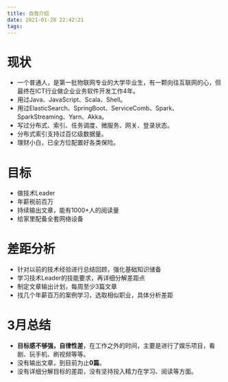 ```yaml
---
title: 自我介绍
date: 2021-01-28 22:42:21
tags:
---
```


# 现状

  * 一个普通人，是第一批物联网专业的大学毕业生，有一颗向往互联网的心，但最终在ICT行业做企业业务软件开发工作4年。
  * 用过Java、JavaScript、Scala、Shell。
  * 用过ElasticSearch、SpringBoot、ServiceComb、Spark、SparkStreaming、Yarn、Akka。
  * 写过分布式、索引、任务调度、微服务、网关、登录状态。
  * 分布式索引支持过百亿级数据量。
  * 理财小白，已全方位配置好各类保险。

# 目标
  * 做技术Leader
  * 年薪税前百万
  * 持续输出文章，能有1000+人的阅读量
  * 给家里配备全套网络设备

# 差距分析
  * 针对以前的技术经验进行总结回顾，强化基础知识储备
  * 学习技术Leader的技能要求，再详细分解差距点
  * 制定文章输出计划，每周至少3篇文章
  * 找几个年薪百万的案例学习，选取相似职业，具体分析差距



# 3月总结

* **目标感不够强，自律性差**，在工作之外的时间，主要是进行了娱乐项目，看剧、玩手机、刷视频等等。
* 没有输出文章，到目前为止**0篇**。
* 没有详细分解目标的差距，没有坚持投入精力在学习、阅读等方面。